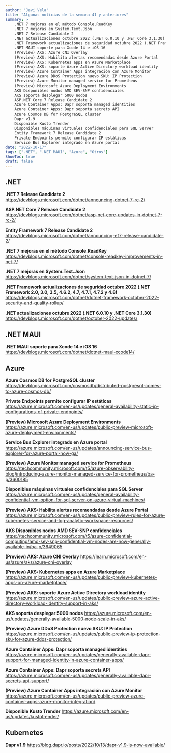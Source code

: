 ```yaml
---
author: "Javi Vela"
title: "Algunas noticias de la semana 41 y anteriores"
summary: >
    .NET 7 mejoras en el método Console.ReadKey
    .NET 7 mejoras en System.Text.Json
    .NET 7 Release Candidate 2
    .NET actualizaciones octubre 2022 (.NET 6.0.10 y .NET Core 3.1.30)
    .NET Framework actualizaciones de seguridad octubre 2022 (.NET Framework 2.0, 3.0, 3.5, 4.6.2, 4.7, 4.7.1, 4.7.2 y 4.8)
    .NET MAUI soporte para Xcode 14 e iOS 16
    (Preview) AKS: Azure CNI Overlay
    (Preview) AKS: Habilita alertas recomendadas desde Azure Portal
    (Preview) AKS: Kubernetes apps en Azure Marketplace
    (Preview) AKS: soporte Azure Active Directory workload identity
    (Preview) Azure Container Apps integración con Azure Monitor
    (Preview) Azure DDoS Protection nuevo SKU: IP Protection
    (Preview) Azure Monitor managed service for Prometheus
    (Preview) Microsoft Azure Deployment Environments
    AKS Disponibles nodos AMD SEV-SNP confidenciales
    AKS soporta desplegar 5000 nodos
    ASP.NET Core 7 Release Candidate 2
    Azure Container Apps: Dapr soporta managed identities
    Azure Container Apps: Dapr soporta secrets API
    Azure Cosmos DB for PostgreSQL cluster
    Dapr v1.9
    Disponible Kusto Trender
    Disponibles máquinas virtuales confidenciales para SQL Server
    Entity Framework 7 Release Candidate 2
    Private Endpoints permite configurar IP estáticas
    Service Bus Explorer integrado en Azure portal
date: "2022-10-17"
tags: [".NET", ".NET MAUI", "Azure", "Otros"]
ShowToc: true
draft: false
---
```

## .NET
**.NET 7 Release Candidate 2**
https://devblogs.microsoft.com/dotnet/announcing-dotnet-7-rc-2/
<br/>
<!-- #dotnet #releasecandidate -->

**ASP.NET Core 7 Release Candidate 2**
https://devblogs.microsoft.com/dotnet/asp-net-core-updates-in-dotnet-7-rc-2/
<br/>
<!-- #dotnet #releasecandidate #aspnet #blazor-->

**Entity Framework 7 Release Candidate 2**
https://devblogs.microsoft.com/dotnet/announcing-ef7-release-candidate-2/
<br/>
<!-- #dotnet #releasecandidate #entityframework #ef -->

**.NET 7 mejoras en el método Console.ReadKey**
https://devblogs.microsoft.com/dotnet/console-readkey-improvements-in-net-7/
<br/>
<!-- #dotnet #preview #improvements #console -->

**.NET 7 mejoras en System.Text.Json**
https://devblogs.microsoft.com/dotnet/system-text-json-in-dotnet-7/
<br/>
<!-- #dotnet #preview #improvements #json -->

**.NET Framework actualizaciones de seguridad octubre 2022 (.NET Framework 2.0, 3.0, 3.5, 4.6.2, 4.7, 4.7.1, 4.7.2 y 4.8)**
https://devblogs.microsoft.com/dotnet/dotnet-framework-october-2022-security-and-quality-rollup/
<br/>
<!-- #dotnet #security #netframework #october -->

**.NET actualizaciones octubre 2022 (.NET 6.0.10 y .NET Core 3.1.30)**
https://devblogs.microsoft.com/dotnet/october-2022-updates/
<br/>
<!-- #dotnet #dotnetcore #updates #october -->

## .NET MAUI
**.NET MAUI soporte para Xcode 14 e iOS 16**
https://devblogs.microsoft.com/dotnet/dotnet-maui-xcode14/
<br/>
<!-- #dotnet #maui #xcode #ios -->

## Azure
**Azure Cosmos DB for PostgreSQL cluster**
https://devblogs.microsoft.com/cosmosdb/distributed-postgresql-comes-to-azure-cosmos-db/
<br/>
<!-- #azure #cosmosdb #postgresql #distributed #databases #MSIgnite -->

**Private Endpoints permite configurar IP estáticas**
https://azure.microsoft.com/en-us/updates/general-availability-static-ip-configurations-of-private-endpoints/
<br/>
<!-- #azure #private #endpoint #vnet #MSIgnite -->

**(Preview) Microsoft Azure Deployment Environments**
https://azure.microsoft.com/en-us/updates/public-preview-microsoft-azure-deployment-environments/
<br/>
<!-- #azure #preview #devbox #MSIgnite -->

**Service Bus Explorer integrado en Azure portal**
https://azure.microsoft.com/en-us/updates/announcing-service-bus-explorer-for-azure-portal-now-ga/
<br/>
<!-- #azure #preview #devbox #MSIgnite -->

**(Preview) Azure Monitor managed service for Prometheus**
https://techcommunity.microsoft.com/t5/azure-observability-blog/introducing-azure-monitor-managed-service-for-prometheus/ba-p/3600185
<br/>
<!-- #azure #preview #monitoring #prometheus #MSIgnite -->

**Disponibles máquinas virtuales confidenciales para SQL Server**
https://azure.microsoft.com/en-us/updates/general-availability-confidential-vm-option-for-sql-server-on-azure-virtual-machines/
<br/>
<!-- #azure #confidential #sqlserver #virtualmachines #MSIgnite -->

**(Preview) AKS: Habilita alertas recomendadas desde Azure Portal**
https://azure.microsoft.com/en-us/updates/public-preview-rules-for-azure-kubernetes-service-and-log-analytic-workspace-resources/
<br/>
<!-- #azure #preview #aks #monitoring #alerts #MSIgnite -->

**AKS Disponibles nodos AMD SEV-SNP confidenciales**
https://techcommunity.microsoft.com/t5/azure-confidential-computing/amd-sev-snp-confidential-vm-nodes-are-now-generally-available-in/ba-p/3649065
<br/>
<!-- #azure #aks #kubernetes #security #MSIgnite -->

**(Preview) AKS: Azure CNI Overlay**
https://learn.microsoft.com/en-us/azure/aks/azure-cni-overlay
<br/>
<!-- #azure preview #aks #kubernetes #network #cni #MSIgnite -->

**(Preview) AKS: Kubernetes apps en Azure Marketplace**
https://azure.microsoft.com/en-us/updates/public-preview-kubernetes-apps-on-azure-marketplace/
<br/>
<!-- #azure #preview #aks #kubernetes #apps #MSIgnite -->

**(Preview) AKS: soporte Azure Active Directory workload identity**
https://azure.microsoft.com/en-us/updates/public-preview-azure-active-directory-workload-identity-support-in-aks/
<br/>
<!-- #azure #preview #aks #identity #security #MSIgnite -->

**AKS soporta desplegar 5000 nodos**
https://azure.microsoft.com/en-us/updates/generally-available-5000-node-scale-in-aks/
<br/>
<!-- #azure #aks #nodes #MSIgnite -->

**(Preview) Azure DDoS Protection nuevo SKU: IP Protection**
https://azure.microsoft.com/en-us/updates/public-preview-ip-protection-sku-for-azure-ddos-protection/
<br/>
<!-- #azure #preview #ddos #security #MSIgnite -->

**Azure Container Apps: Dapr soporta managed identities**
https://azure.microsoft.com/en-us/updates/generally-available-dapr-support-for-managed-identity-in-azure-container-apps/
<br/>
<!-- #azure #containerapps #security #MSIgnite -->

**Azure Container Apps: Dapr soporta secrets API**
https://azure.microsoft.com/en-us/updates/generally-available-dapr-secrets-api-support/
<br/>
<!-- #azure #containerapps #secrets #MSIgnite -->

**(Preview) Azure Container Apps integración con Azure Monitor**
https://azure.microsoft.com/en-us/updates/public-preview-azure-container-apps-azure-monitor-integration/
<br/>
<!-- #azure #preview #monitor #MSIgnite -->

**Disponible Kusto Trender**
https://azure.microsoft.com/en-us/updates/kustotrender/
<br/>
<!-- #azure #iot #MSIgnite -->

## Kubernetes
**Dapr v1.9**
https://blog.dapr.io/posts/2022/10/13/dapr-v1.9-is-now-available/
<br/>
<!-- #kubernetes #k8s #dapr -->
